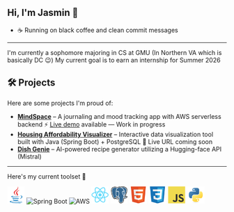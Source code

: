 ## Hi, I'm Jasmin 👋
- ☕ Running on black coffee and clean commit messages
----
I'm currently a sophomore majoring in CS at GMU (In Northern VA which is basically DC 😉)
My current goal is to earn an internship for Summer 2026

## 🛠 Projects
Here are some projects I'm proud of:  
- **[MindSpace](https://github.com/jasmingg/MindSpace)** – A journaling and mood tracking app with AWS serverless backend ⚡ [Live demo](https://mindspace-jg.netlify.app/) available — Work in progress
- **[Housing Affordability Visualizer](https://github.com/jasmingg/housingdata-backend)** – Interactive data visualization tool built with Java (Spring Boot) + PostgreSQL 🚧 Live URL coming soon
- **[Dish Genie](https://github.com/jasmingg/dish_genie)** – AI-powered recipe generator utilizing a Hugging-face API (Mistral)

---
Here's my current toolset 🚀
<p>
  <img src="https://raw.githubusercontent.com/devicons/devicon/master/icons/java/java-original.svg" alt="Java" width="40" height="40"/>
  <img src="https://spring.io/img/projects/spring-boot.svg" alt="Spring Boot" width="40" height="40"/>
  <img src="https://upload.wikimedia.org/wikipedia/commons/9/93/Amazon_Web_Services_Logo.svg" alt="AWS" width="40" height="40"/>
  <img src="https://raw.githubusercontent.com/devicons/devicon/master/icons/react/react-original.svg" alt="React" width="40" height="40"/>
  <img src="https://raw.githubusercontent.com/devicons/devicon/master/icons/postgresql/postgresql-original.svg" alt="PostgreSQL" width="40" height="40"/>
  <img src="https://raw.githubusercontent.com/devicons/devicon/master/icons/html5/html5-original.svg" alt="HTML5" width="40" height="40"/>
  <img src="https://raw.githubusercontent.com/devicons/devicon/master/icons/css3/css3-original.svg" alt="CSS3" width="40" height="40"/>
  <img src="https://raw.githubusercontent.com/devicons/devicon/master/icons/javascript/javascript-original.svg" alt="JavaScript" width="40" height="40"/>
  <img src="https://raw.githubusercontent.com/devicons/devicon/master/icons/python/python-original.svg" alt="Python" width="40" height="40"/>
</p>
